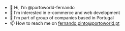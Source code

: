 - 👋 Hi, I’m @portoworld-fernando
- 👀 I’m interested in e-commerce and web development
- 🌱 I’m part of group of companies based in Portugal
- 📫 How to reach me on fernando.pinto@portoworld.pt
